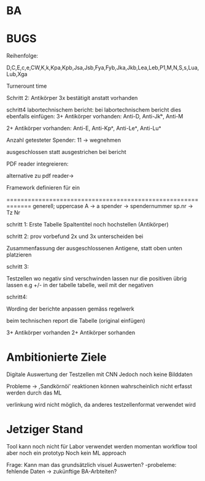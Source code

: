 # BA
BUGS
======================================================



Reihenfolge:

D,C,E,c,e,CW,K,k,Kpa,Kpb,Jsa,Jsb,Fya,Fyb,Jka,Jkb,Lea,Leb,P1,M,N,S,s,Lua,Lub,Xga

Turnerount time

Schritt 2: Antikörper 3x bestätigit anstatt vorhanden

schritt4 labortechnischem bericht: bei labortechnischem bericht dies ebenfalls einfügen:
3+ Antikörper vorhanden: Anti-D, Anti-Jkᵇ, Anti-M

2+ Antikörper vorhanden: Anti-E, Anti-Kpᵃ, Anti-Leᵃ, Anti-Luᵃ

Anzahl getesteter Spender: 11 -> wegnehmen

ausgeschlossen statt ausgestrichen bei bericht



PDF reader integreieren: 

alternative zu pdf reader->

Framework definieren für ein

=============================================================
generell;
uppercase A -> a
spender -> spendernummer
sp.nr -> Tz Nr


schritt 1:
Erste Tabelle Spaltentitel noch hochstellen (Antikörper)


schritt 2:
prov vorbefund 2x und 3x unterscheiden bei 

Zusammenfassung der ausgeschlossenen Antigene, statt oben unten platzieren


schritt 3:

Testzellen wo negativ sind verschwinden lassen nur die positiven übrig lassen e.g +/- in der tabelle tabelle, weil mit der negativen 


schritt4:

Wording der berichte anpassen gemäss regelwerk

beim technischen report die Tabelle (original einfügen)


3+ Antikörper vorhanden
2+ Antikörper sorhanden 



Ambitionierte Ziele
===================================

Digitale Auswertung der Testzellen mit CNN
Jedoch noch keine Bilddaten

Probleme -> ,Sandkörnöi' reaktionen können wahrscheinlich nicht erfasst werden durch das ML

verlinkung wird nicht möglich, da anderes testzellenformat verwendet wird



Jetziger Stand
=============================
Tool kann noch nicht für Labor verwendet werden momentan workflow tool aber noch ein prototyp
Noch kein ML approach

Frage:
Kann man das grundsätzlich visuel Auswerten?
-probeleme: fehlende Daten -> zukünftige BA-Arbteiten?







